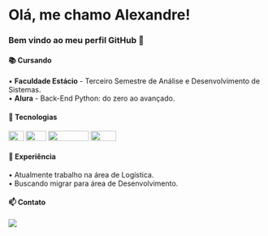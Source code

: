 # Olá, me chamo Alexandre! 
### Bem vindo ao meu perfil GitHub 👋


#### 📚 Cursando <br>
• __Faculdade Estácio__ - Terceiro Semestre de Análise e Desenvolvimento de Sistemas. <br>
• __Alura__ - Back-End Python: do zero ao avançado.

#### 🚀 Tecnologias <br>
<img loading="lazy" src="https://img.shields.io/badge/CSS-blue" width="30" height="20"/> <img loading="lazy" src="https://img.shields.io/badge/HTML-orange" width="40" height="20"/>  <img loading="lazy" src="https://img.shields.io/badge/JavaScript-yellow" width="80" height="20"/> <img loading="lazy" src="https://img.shields.io/badge/Python-gray" width="50" height="20"/> 

#### 💼 Experiência <br>
• Atualmente trabalho na área de Logística. <br>
• Buscando migrar para área de Desenvolvimento.

#### 📫 Contato
<div>
  <a href="https://www.linkedin.com/in/alexandre-pereira-225187333/" target="_blank"><img loading="lazy" src="https://img.shields.io/badge/-LinkedIn-%230077B5?style=for-the-badge&logo=linkedin&logoColor=white" target="_blank"></a> 
</div>
<!--
**Paradinhaa/Paradinhaa** is a ✨ _special_ ✨ repository because its `README.md` (this file) appears on your GitHub profile.

Here are some ideas to get you started:

- 🔭 I’m currently working on ...
- 🌱 I’m currently learning ...
- 👯 I’m looking to collaborate on ...
- 🤔 I’m looking for help with ...
- 💬 Ask me about ...
- 📫 How to reach me: ...
- 😄 Pronouns: ...
- ⚡ Fun fact: ...
-->
